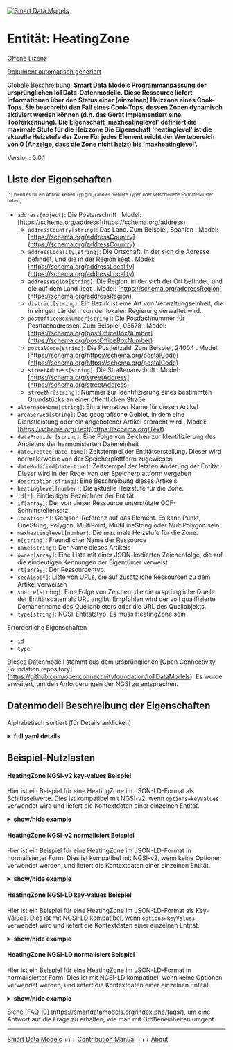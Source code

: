 <!-- 10-Header -->    
[![Smart Data Models](https://smartdatamodels.org/wp-content/uploads/2022/01/SmartDataModels_logo.png "Logo")](https://smartdatamodels.org)    
Entität: HeatingZone    
====================<!-- /10-Header -->    
<!-- 15-License -->    
[Offene Lizenz](https://github.com/smart-data-models//dataModel.OCF/blob/master/HeatingZone/LICENSE.md)    
[Dokument automatisch generiert](https://docs.google.com/presentation/d/e/2PACX-1vTs-Ng5dIAwkg91oTTUdt8ua7woBXhPnwavZ0FxgR8BsAI_Ek3C5q97Nd94HS8KhP-r_quD4H0fgyt3/pub?start=false&loop=false&delayms=3000#slide=id.gb715ace035_0_60)    
<!-- /15-License -->    
<!-- 20-Description -->    
Globale Beschreibung: **Smart Data Models Programmanpassung der ursprünglichen IoTData-Datenmodelle. Diese Ressource liefert Informationen über den Status einer (einzelnen) Heizzone eines Cook-Tops. Sie beschreibt den Fall eines Cook-Tops, dessen Zonen dynamisch aktiviert werden können (d.h. das Gerät implementiert eine Topferkennung). Die Eigenschaft 'maxheatinglevel' definiert die maximale Stufe für die Heizzone Die Eigenschaft 'heatinglevel' ist die aktuelle Heizstufe der Zone Für jedes Element reicht der Wertebereich von 0 (Anzeige, dass die Zone nicht heizt) bis 'maxheatinglevel'.**    
Version: 0.0.1    
<!-- /20-Description -->    
<!-- 30-PropertiesList -->    
## Liste der Eigenschaften    
<sup><sub>[*] Wenn es für ein Attribut keinen Typ gibt, kann es mehrere Typen oder verschiedene Formate/Muster haben</sub></sup>.    
- `address[object]`: Die Postanschrift  . Model: [https://schema.org/address](https://schema.org/address)	- `addressCountry[string]`: Das Land. Zum Beispiel, Spanien  . Model: [https://schema.org/addressCountry](https://schema.org/addressCountry)    
	- `addressLocality[string]`: Die Ortschaft, in der sich die Adresse befindet, und die in der Region liegt  . Model: [https://schema.org/addressLocality](https://schema.org/addressLocality)    
	- `addressRegion[string]`: Die Region, in der sich der Ort befindet, und die auf dem Land liegt  . Model: [https://schema.org/addressRegion](https://schema.org/addressRegion)    
	- `district[string]`: Ein Bezirk ist eine Art von Verwaltungseinheit, die in einigen Ländern von der lokalen Regierung verwaltet wird.      
	- `postOfficeBoxNumber[string]`: Die Postfachnummer für Postfachadressen. Zum Beispiel, 03578  . Model: [https://schema.org/postOfficeBoxNumber](https://schema.org/postOfficeBoxNumber)    
	- `postalCode[string]`: Die Postleitzahl. Zum Beispiel, 24004  . Model: [https://schema.org/https://schema.org/postalCode](https://schema.org/https://schema.org/postalCode)    
	- `streetAddress[string]`: Die Straßenanschrift  . Model: [https://schema.org/streetAddress](https://schema.org/streetAddress)    
	- `streetNr[string]`: Nummer zur Identifizierung eines bestimmten Grundstücks an einer öffentlichen Straße      
- `alternateName[string]`: Ein alternativer Name für diesen Artikel  - `areaServed[string]`: Das geografische Gebiet, in dem eine Dienstleistung oder ein angebotener Artikel erbracht wird  . Model: [https://schema.org/Text](https://schema.org/Text)- `dataProvider[string]`: Eine Folge von Zeichen zur Identifizierung des Anbieters der harmonisierten Dateneinheit  - `dateCreated[date-time]`: Zeitstempel der Entitätserstellung. Dieser wird normalerweise von der Speicherplattform zugewiesen  - `dateModified[date-time]`: Zeitstempel der letzten Änderung der Entität. Dieser wird in der Regel von der Speicherplattform vergeben  - `description[string]`: Eine Beschreibung dieses Artikels  - `heatinglevel[number]`: Die aktuelle Heizstufe für die Zone.  - `id[*]`: Eindeutiger Bezeichner der Entität  - `if[array]`: Der von dieser Ressource unterstützte OCF-Schnittstellensatz.  - `location[*]`: Geojson-Referenz auf das Element. Es kann Punkt, LineString, Polygon, MultiPoint, MultiLineString oder MultiPolygon sein  - `maxheatinglevel[number]`: Die maximale Heizstufe für die Zone.  - `n[string]`: Freundlicher Name der Ressource  - `name[string]`: Der Name dieses Artikels  - `owner[array]`: Eine Liste mit einer JSON-kodierten Zeichenfolge, die auf die eindeutigen Kennungen der Eigentümer verweist  - `rt[array]`: Der Ressourcentyp.  - `seeAlso[*]`: Liste von URLs, die auf zusätzliche Ressourcen zu dem Artikel verweisen  - `source[string]`: Eine Folge von Zeichen, die die ursprüngliche Quelle der Entitätsdaten als URL angibt. Empfohlen wird der voll qualifizierte Domänenname des Quellanbieters oder die URL des Quellobjekts.  - `type[string]`: NGSI-Entitätstyp. Es muss HeatingZone sein  <!-- /30-PropertiesList -->    
<!-- 35-RequiredProperties -->    
Erforderliche Eigenschaften    
- `id`  - `type`  <!-- /35-RequiredProperties -->    
<!-- 40-RequiredProperties -->    
Dieses Datenmodell stammt aus dem ursprünglichen [Open Connectivity Foundation repository] (https://github.com/openconnectivityfoundation/IoTDataModels). Es wurde erweitert, um den Anforderungen der NGSI zu entsprechen.    
<!-- /40-RequiredProperties -->    
<!-- 50-DataModelHeader -->    
## Datenmodell Beschreibung der Eigenschaften    
Alphabetisch sortiert (für Details anklicken)    
<!-- /50-DataModelHeader -->    
<!-- 60-ModelYaml -->    
<details><summary><strong>full yaml details</strong></summary>      
```yaml    
HeatingZone:      
  description: 'Smart Data Models Program adaptation of the original IoTData data Models. This Resource provides information about the status of a (single) heating zone of a Cook-Top. It describes the case of a Cook-Top whose zones can be activated dynamically (i.e. the device implements pot recognition). The Property ''maxheatinglevel'' defines the max level for the heating zone The Property ''heatinglevel'' is the current heating level of the zone   For each element, the value range is from 0 (indication that the zone is not heating) to ''maxheatinglevel''.'      
  properties:      
    address:      
      description: The mailing address      
      properties:      
        addressCountry:      
          description: 'The country. For example, Spain'      
          type: string      
          x-ngsi:      
            model: https://schema.org/addressCountry      
            type: Property      
        addressLocality:      
          description: 'The locality in which the street address is, and which is in the region'      
          type: string      
          x-ngsi:      
            model: https://schema.org/addressLocality      
            type: Property      
        addressRegion:      
          description: 'The region in which the locality is, and which is in the country'      
          type: string      
          x-ngsi:      
            model: https://schema.org/addressRegion      
            type: Property      
        district:      
          description: 'A district is a type of administrative division that, in some countries, is managed by the local government'      
          type: string      
          x-ngsi:      
            type: Property      
        postOfficeBoxNumber:      
          description: 'The post office box number for PO box addresses. For example, 03578'      
          type: string      
          x-ngsi:      
            model: https://schema.org/postOfficeBoxNumber      
            type: Property      
        postalCode:      
          description: 'The postal code. For example, 24004'      
          type: string      
          x-ngsi:      
            model: https://schema.org/https://schema.org/postalCode      
            type: Property      
        streetAddress:      
          description: The street address      
          type: string      
          x-ngsi:      
            model: https://schema.org/streetAddress      
            type: Property      
        streetNr:      
          description: Number identifying a specific property on a public street      
          type: string      
          x-ngsi:      
            type: Property      
      type: object      
      x-ngsi:      
        model: https://schema.org/address      
        type: Property      
    alternateName:      
      description: An alternative name for this item      
      type: string      
      x-ngsi:      
        type: Property      
    areaServed:      
      description: The geographic area where a service or offered item is provided      
      type: string      
      x-ngsi:      
        model: https://schema.org/Text      
        type: Property      
    dataProvider:      
      description: A sequence of characters identifying the provider of the harmonised data entity      
      type: string      
      x-ngsi:      
        type: Property      
    dateCreated:      
      description: Entity creation timestamp. This will usually be allocated by the storage platform      
      format: date-time      
      type: string      
      x-ngsi:      
        type: Property      
    dateModified:      
      description: Timestamp of the last modification of the entity. This will usually be allocated by the storage platform      
      format: date-time      
      type: string      
      x-ngsi:      
        type: Property      
    description:      
      description: A description of this item      
      type: string      
      x-ngsi:      
        type: Property      
    heatinglevel:      
      description: The current heating level for the zone.      
      readOnly: true      
      type: number      
      x-ngsi:      
        type: Property      
    id:      
      anyOf:      
        - description: Identifier format of any NGSI entity      
          maxLength: 256      
          minLength: 1      
          pattern: ^[\w\-\.\{\}\$\+\*\[\]`|~^@!,:\\]+$      
          type: string      
          x-ngsi:      
            type: Property      
        - description: Identifier format of any NGSI entity      
          format: uri      
          type: string      
          x-ngsi:      
            type: Property      
      description: Unique identifier of the entity      
      x-ngsi:      
        type: Property      
    if:      
      description: The OCF Interface set supported by this Resource.      
      items:      
        enum:      
          - oic.if.s      
          - oic.if.baseline      
        type: string      
      minItems: 2      
      readOnly: true      
      type: array      
      uniqueItems: true      
      x-ngsi:      
        type: Property      
    location:      
      description: 'Geojson reference to the item. It can be Point, LineString, Polygon, MultiPoint, MultiLineString or MultiPolygon'      
      oneOf:      
        - description: Geojson reference to the item. Point      
          properties:      
            bbox:      
              items:      
                type: number      
              minItems: 4      
              type: array      
            coordinates:      
              items:      
                type: number      
              minItems: 2      
              type: array      
            type:      
              enum:      
                - Point      
              type: string      
          required:      
            - type      
            - coordinates      
          title: GeoJSON Point      
          type: object      
          x-ngsi:      
            type: GeoProperty      
        - description: Geojson reference to the item. LineString      
          properties:      
            bbox:      
              items:      
                type: number      
              minItems: 4      
              type: array      
            coordinates:      
              items:      
                items:      
                  type: number      
                minItems: 2      
                type: array      
              minItems: 2      
              type: array      
            type:      
              enum:      
                - LineString      
              type: string      
          required:      
            - type      
            - coordinates      
          title: GeoJSON LineString      
          type: object      
          x-ngsi:      
            type: GeoProperty      
        - description: Geojson reference to the item. Polygon      
          properties:      
            bbox:      
              items:      
                type: number      
              minItems: 4      
              type: array      
            coordinates:      
              items:      
                items:      
                  items:      
                    type: number      
                  minItems: 2      
                  type: array      
                minItems: 4      
                type: array      
              type: array      
            type:      
              enum:      
                - Polygon      
              type: string      
          required:      
            - type      
            - coordinates      
          title: GeoJSON Polygon      
          type: object      
          x-ngsi:      
            type: GeoProperty      
        - description: Geojson reference to the item. MultiPoint      
          properties:      
            bbox:      
              items:      
                type: number      
              minItems: 4      
              type: array      
            coordinates:      
              items:      
                items:      
                  type: number      
                minItems: 2      
                type: array      
              type: array      
            type:      
              enum:      
                - MultiPoint      
              type: string      
          required:      
            - type      
            - coordinates      
          title: GeoJSON MultiPoint      
          type: object      
          x-ngsi:      
            type: GeoProperty      
        - description: Geojson reference to the item. MultiLineString      
          properties:      
            bbox:      
              items:      
                type: number      
              minItems: 4      
              type: array      
            coordinates:      
              items:      
                items:      
                  items:      
                    type: number      
                  minItems: 2      
                  type: array      
                minItems: 2      
                type: array      
              type: array      
            type:      
              enum:      
                - MultiLineString      
              type: string      
          required:      
            - type      
            - coordinates      
          title: GeoJSON MultiLineString      
          type: object      
          x-ngsi:      
            type: GeoProperty      
        - description: Geojson reference to the item. MultiLineString      
          properties:      
            bbox:      
              items:      
                type: number      
              minItems: 4      
              type: array      
            coordinates:      
              items:      
                items:      
                  items:      
                    items:      
                      type: number      
                    minItems: 2      
                    type: array      
                  minItems: 4      
                  type: array      
                type: array      
              type: array      
            type:      
              enum:      
                - MultiPolygon      
              type: string      
          required:      
            - type      
            - coordinates      
          title: GeoJSON MultiPolygon      
          type: object      
          x-ngsi:      
            type: GeoProperty      
      x-ngsi:      
        type: GeoProperty      
    maxheatinglevel:      
      description: The maximum heating level for the zone.      
      readOnly: true      
      type: number      
      x-ngsi:      
        type: Property      
    n:      
      description: Friendly name of the Resource      
      maxLength: 64      
      readOnly: true      
      type: string      
      x-ngsi:      
        type: Property      
    name:      
      description: The name of this item      
      type: string      
      x-ngsi:      
        type: Property      
    owner:      
      description: A List containing a JSON encoded sequence of characters referencing the unique Ids of the owner(s)      
      items:      
        anyOf:      
          - description: Identifier format of any NGSI entity      
            maxLength: 256      
            minLength: 1      
            pattern: ^[\w\-\.\{\}\$\+\*\[\]`|~^@!,:\\]+$      
            type: string      
            x-ngsi:      
              type: Property      
          - description: Identifier format of any NGSI entity      
            format: uri      
            type: string      
            x-ngsi:      
              type: Property      
        description: Unique identifier of the entity      
        x-ngsi:      
          type: Property      
      type: array      
      x-ngsi:      
        type: Property      
    rt:      
      description: The Resource Type.      
      items:      
        enum:      
          - oic.r.heatingzone      
        maxLength: 64      
        type: string      
      minItems: 1      
      readOnly: true      
      type: array      
      uniqueItems: true      
      x-ngsi:      
        type: Property      
    seeAlso:      
      description: list of uri pointing to additional resources about the item      
      oneOf:      
        - items:      
            format: uri      
            type: string      
          minItems: 1      
          type: array      
        - format: uri      
          type: string      
      x-ngsi:      
        type: Property      
    source:      
      description: 'A sequence of characters giving the original source of the entity data as a URL. Recommended to be the fully qualified domain name of the source provider, or the URL to the source object'      
      type: string      
      x-ngsi:      
        type: Property      
    type:      
      description: NGSI entity type. It has to be HeatingZone      
      enum:      
        - HeatingZone      
      type: string      
      x-ngsi:      
        type: Property      
  required:      
    - id      
    - type      
  type: object      
  x-derived-from: https://github.com/OpenInterConnect/IoTDataModels/blob/master/HeatingZoneResURI.swagger.json      
  x-disclaimer: 'Redistribution and use in source and binary forms, with or without modification, are permitted  provided that the license conditions are met. Copyleft (c) 2022 Contributors to Smart Data Models Program'      
  x-license-url: https://github.com/smart-data-models/dataModel.OCF/blob/master/HeatingZone/LICENSE.md      
  x-model-schema: https://smart-data-models.github.io/dataModel.IoTDataModels/HeatingZone/schema.json      
  x-model-tags: OCF      
  x-version: 0.0.1      
```    
</details>      
<!-- /60-ModelYaml -->    
<!-- 70-MiddleNotes -->    
<!-- /70-MiddleNotes -->    
<!-- 80-Examples -->    
## Beispiel-Nutzlasten    
#### HeatingZone NGSI-v2 key-values Beispiel    
Hier ist ein Beispiel für eine HeatingZone im JSON-LD-Format als Schlüsselwerte. Dies ist kompatibel mit NGSI-v2, wenn `options=keyValues` verwendet wird und liefert die Kontextdaten einer einzelnen Entität.    
<details><summary><strong>show/hide example</strong></summary>      
```json  
{  
  "id": "urn:ngsi-ld:HeatingZone:id:WYRW:78551335",  
  "dateCreated": "1994-05-25T00:16:38Z",  
  "dateModified": "1973-08-12T04:18:53Z",  
  "source": "Compar",  
  "name": "Receive material fear avoid culture staff cut thousand.",  
  "alternateName": "Education week risk spring let.",  
  "description": "Great discuss administration money care. Business factor team begin.",  
  "dataProvider": "Too yeah through born since contain pressure. Good season perform bal",  
  "owner": [  
    "urn:ngsi-ld:HeatingZone:items:BPLI:90016877",  
    "urn:ngsi-ld:HeatingZone:items:KNJW:15261328"  
  ],  
  "seeAlso": [  
    "urn:ngsi-ld:HeatingZone:items:ZCSB:30140728"  
  ],  
  "location": {  
    "type": "Point",  
    "coordinates": [  
      73.9101395,  
      56.752641  
    ]  
  },  
  "address": {  
    "streetAddress": "Story although test pressure recently daughter. Very hear audience occur senior live environmen",  
    "addressLocality": "Tree a example bring just old. Attention dog outside part. Although this animal space.",  
    "addressRegion": "Mind traditional certainly name present yourself. Oil another operation unit board bring sometimes.",  
    "addressCountry": "Fall choose act statement grow ten exist. Relate relationship south say four bed. Service at Congress cell card.",  
    "postalCode": "Happen case pattern call six camera. Smile place wind page newspaper theory board. Moment less compare suggest p",  
    "postOfficeBoxNumber": "Case political usually down president owner contain. C",  
    "streetNr": "You head start. Understand mind best follow. East public return believe policy un",  
    "district": "Throw law avoid pull why suffer century. Former certainly black."  
  },  
  "areaServed": "Idea direction development exactly contain a",  
  "rt": [  
    "oic.r.heatingzone"  
  ],  
  "heatinglevel": 864,  
  "maxheatinglevel": 864,  
  "n": "American whole magazine truth stop whose. On traditi",  
  "if": [  
    "oic.if.s",  
    "oic.if.baseline"  
  ],  
  "type": "HeatingZone"  
}  
```  
</details>    
#### HeatingZone NGSI-v2 normalisiert Beispiel    
Hier ist ein Beispiel für eine HeatingZone im JSON-LD-Format in normalisierter Form. Dies ist kompatibel mit NGSI-v2, wenn keine Optionen verwendet werden, und liefert die Kontextdaten einer einzelnen Entität.    
<details><summary><strong>show/hide example</strong></summary>      
```json  
{  
  "id": "urn:ngsi-ld:HeatingZone:id:WYRW:78551335",  
  "dateCreated": {  
    "type": "DateTime",  
    "value": "1994-05-25T00:16:38Z"  
  },  
  "dateModified": {  
    "type": "DateTime",  
    "value": "1973-08-12T04:18:53Z"  
  },  
  "source": {  
    "type": "Text",  
    "value": "Compar"  
  },  
  "name": {  
    "type": "Text",  
    "value": "Receive material fear avoid culture staff cut thousand."  
  },  
  "alternateName": {  
    "type": "Text",  
    "value": "Education week risk spring let."  
  },  
  "description": {  
    "type": "Text",  
    "value": "Great discuss administration money care. Business factor team begin."  
  },  
  "dataProvider": {  
    "type": "Text",  
    "value": "Too yeah through born since contain pressure. Good season perform bal"  
  },  
  "owner": {  
    "type": "StructuredValue",  
    "value": [  
      "urn:ngsi-ld:HeatingZone:items:BPLI:90016877",  
      "urn:ngsi-ld:HeatingZone:items:KNJW:15261328"  
    ]  
  },  
  "seeAlso": {  
    "type": "StructuredValue",  
    "value": [  
      "urn:ngsi-ld:HeatingZone:items:ZCSB:30140728"  
    ]  
  },  
  "location": {  
    "type": "geo:json",  
    "value": {  
      "type": "Point",  
      "coordinates": [  
        73.9101395,  
        56.752641  
      ]  
    }  
  },  
  "address": {  
    "type": "StructuredValue",  
    "value": {  
      "streetAddress": "Story although test pressure recently daughter. Very hear audience occur senior live environmen",  
      "addressLocality": "Tree a example bring just old. Attention dog outside part. Although this animal space.",  
      "addressRegion": "Mind traditional certainly name present yourself. Oil another operation unit board bring sometimes.",  
      "addressCountry": "Fall choose act statement grow ten exist. Relate relationship south say four bed. Service at Congress cell card.",  
      "postalCode": "Happen case pattern call six camera. Smile place wind page newspaper theory board. Moment less compare suggest p",  
      "postOfficeBoxNumber": "Case political usually down president owner contain. C",  
      "streetNr": "You head start. Understand mind best follow. East public return believe policy un",  
      "district": "Throw law avoid pull why suffer century. Former certainly black."  
    }  
  },  
  "areaServed": {  
    "type": "Text",  
    "value": "Idea direction development exactly contain a"  
  },  
  "rt": {  
    "type": "StructuredValue",  
    "value": [  
      "oic.r.heatingzone"  
    ]  
  },  
  "heatinglevel": {  
    "type": "Number",  
    "value": 864  
  },  
  "maxheatinglevel": {  
    "type": "Number",  
    "value": 864  
  },  
  "n": {  
    "type": "Text",  
    "value": "American whole magazine truth stop whose. On traditi"  
  },  
  "if": {  
    "type": "StructuredValue",  
    "value": [  
      "oic.if.s",  
      "oic.if.baseline"  
    ]  
  },  
  "type": "HeatingZone"  
}  
```  
</details>    
#### HeatingZone NGSI-LD key-values Beispiel    
Hier ist ein Beispiel für eine HeatingZone im JSON-LD-Format als Key-Values. Dies ist mit NGSI-LD kompatibel, wenn `options=keyValues` verwendet wird und liefert die Kontextdaten einer einzelnen Entität.    
<details><summary><strong>show/hide example</strong></summary>      
```json  
{  
  "id": "urn:ngsi-ld:HeatingZone:id:WYRW:78551335",  
  "dateCreated": "1994-05-25T00:16:38Z",  
  "dateModified": "1973-08-12T04:18:53Z",  
  "source": "Compar",  
  "name": "Receive material fear avoid culture staff cut thousand.",  
  "alternateName": "Education week risk spring let.",  
  "description": "Great discuss administration money care. Business factor team begin.",  
  "dataProvider": "Too yeah through born since contain pressure. Good season perform bal",  
  "owner": [  
    "urn:ngsi-ld:HeatingZone:items:BPLI:90016877",  
    "urn:ngsi-ld:HeatingZone:items:KNJW:15261328"  
  ],  
  "seeAlso": [  
    "urn:ngsi-ld:HeatingZone:items:ZCSB:30140728"  
  ],  
  "location": {  
    "type": "Point",  
    "coordinates": [  
      73.9101395,  
      56.752641  
    ]  
  },  
  "address": {  
    "streetAddress": "Story although test pressure recently daughter. Very hear audience occur senior live environmen",  
    "addressLocality": "Tree a example bring just old. Attention dog outside part. Although this animal space.",  
    "addressRegion": "Mind traditional certainly name present yourself. Oil another operation unit board bring sometimes.",  
    "addressCountry": "Fall choose act statement grow ten exist. Relate relationship south say four bed. Service at Congress cell card.",  
    "postalCode": "Happen case pattern call six camera. Smile place wind page newspaper theory board. Moment less compare suggest p",  
    "postOfficeBoxNumber": "Case political usually down president owner contain. C",  
    "streetNr": "You head start. Understand mind best follow. East public return believe policy un",  
    "district": "Throw law avoid pull why suffer century. Former certainly black."  
  },  
  "areaServed": "Idea direction development exactly contain a",  
  "rt": [  
    "oic.r.heatingzone"  
  ],  
  "heatinglevel": 864,  
  "maxheatinglevel": 864,  
  "n": "American whole magazine truth stop whose. On traditi",  
  "if": [  
    "oic.if.s",  
    "oic.if.baseline"  
  ],  
  "type": "HeatingZone",  
  "@context": [  
    "https://smartdatamodels.org/context.jsonld"  
  ]  
}  
```  
</details>    
#### HeatingZone NGSI-LD normalisiert Beispiel    
Hier ist ein Beispiel für eine HeatingZone im JSON-LD-Format in normalisierter Form. Dies ist mit NGSI-LD kompatibel, wenn keine Optionen verwendet werden, und liefert die Kontextdaten einer einzelnen Entität.    
<details><summary><strong>show/hide example</strong></summary>      
```json  
{  
    "id": "urn:ngsi-ld:HeatingZone:id:WYRW:78551335",  
    "dateCreated": {  
        "type": "Property",  
        "value": {  
            "@type": "DateTime",  
            "@value": "1994-05-25T00:16:38Z"  
        }  
    },  
    "dateModified": {  
        "type": "Property",  
        "value": {  
            "@type": "DateTime",  
            "@value": "1973-08-12T04:18:53Z"  
        }  
    },  
    "source": {  
        "type": "Property",  
        "value": "Compar"  
    },  
    "name": {  
        "type": "Property",  
        "value": "Receive material fear avoid culture staff cut thousand."  
    },  
    "alternateName": {  
        "type": "Property",  
        "value": "Education week risk spring let."  
    },  
    "description": {  
        "type": "Property",  
        "value": "Great discuss administration money care. Business factor team begin."  
    },  
    "dataProvider": {  
        "type": "Property",  
        "value": "Too yeah through born since contain pressure. Good season perform bal"  
    },  
    "owner": {  
        "type": "Property",  
        "value": [  
            "urn:ngsi-ld:HeatingZone:items:BPLI:90016877",  
            "urn:ngsi-ld:HeatingZone:items:KNJW:15261328"  
        ]  
    },  
    "seeAlso": {  
        "type": "Property",  
        "value": [  
            "urn:ngsi-ld:HeatingZone:items:ZCSB:30140728"  
        ]  
    },  
    "location": {  
        "type": "GeoProperty",  
        "value": {  
            "type": "Point",  
            "coordinates": [  
                73.9101395,  
                56.752641  
            ]  
        }  
    },  
    "address": {  
        "type": "Property",  
        "value": {  
            "streetAddress": "Story although test pressure recently daughter. Very hear audience occur senior live environmen",  
            "addressLocality": "Tree a example bring just old. Attention dog outside part. Although this animal space.",  
            "addressRegion": "Mind traditional certainly name present yourself. Oil another operation unit board bring sometimes.",  
            "addressCountry": "Fall choose act statement grow ten exist. Relate relationship south say four bed. Service at Congress cell card.",  
            "postalCode": "Happen case pattern call six camera. Smile place wind page newspaper theory board. Moment less compare suggest p",  
            "postOfficeBoxNumber": "Case political usually down president owner contain. C",  
            "streetNr": "You head start. Understand mind best follow. East public return believe policy un",  
            "district": "Throw law avoid pull why suffer century. Former certainly black."  
        }  
    },  
    "areaServed": {  
        "type": "Property",  
        "value": "Idea direction development exactly contain a"  
    },  
    "rt": {  
        "type": "Property",  
        "value": [  
            "oic.r.heatingzone"  
        ]  
    },  
    "heatinglevel": {  
        "type": "Property",  
        "value": 864  
    },  
    "maxheatinglevel": {  
        "type": "Property",  
        "value": 864  
    },  
    "n": {  
        "type": "Property",  
        "value": "American whole magazine truth stop whose. On traditi"  
    },  
    "if": {  
        "type": "Property",  
        "value": [  
            "oic.if.s",  
            "oic.if.baseline"  
        ]  
    },  
    "type": "HeatingZone",  
    "@context": [  
        "https://smartdatamodels.org/context.jsonld"  
    ]  
}  
```  
</details><!-- /80-Examples -->    
<!-- 90-FooterNotes -->    
<!-- /90-FooterNotes -->    
<!-- 95-Units -->    
Siehe [FAQ 10] (https://smartdatamodels.org/index.php/faqs/), um eine Antwort auf die Frage zu erhalten, wie man mit Größeneinheiten umgeht    
<!-- /95-Units -->    
<!-- 97-LastFooter -->    
---    
[Smart Data Models](https://smartdatamodels.org) +++ [Contribution Manual](https://bit.ly/contribution_manual) +++ [About](https://bit.ly/Introduction_SDM)<!-- /97-LastFooter -->    
